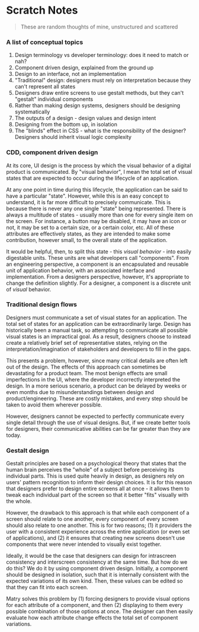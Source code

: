 
# Scratch Notes

> These are random thoughts of mine, unstructured and scattered

### A list of conceptual topics
1. Design terminology vs developer terminology: does it need to match or nah?
2. Component driven design, explained from the ground up
3. Design to an interface, not an implementation
4. "Traditional" design: designers must rely on interpretation because they can't represent all states
5. Designers draw entire screens to use gestalt methods, but they can't "gestalt" individual components
6. Rather than making design systems, designers should be designing systematically
7. The outputs of a design - design values and design intent
8. Designing from the bottom up, in isolation
9. The "blinds" effect in CSS - what is the responsibility of the designer? Designers should inherit visual logic complexity

### CDD, component driven design

At its core, UI design is the process by which the visual behavior of a digital product is communicated. By "visual behavior", I mean the total set of visual states that are expected to occur during the lifecycle of an application.

At any one point in time during this lifecycle, the application can be said to have a particular "state". However, while this is an easy concept to understand, it is far more difficult to precisely communicate. This is because there is never any one single "state" being represented. There is always a multitude of states - usually more than one for every single item on the screen. For instance, a button may be disabled, it may have an icon or not, it may be set to a certain size, or a certain color, etc. All of these attributes are effectively states, as they are intended to make some contribution, however small, to the overall state of the application.

It would be helpful, then, to split this state - this _visual behavior_ - into easily digestable units. These units are what developers call "components". From an engineering perspective, a component is an encapsulated and reusable unit of application behavior, with an associated interface and implementation. From a designers perspective, however, it's appropriate to change the definition slightly. For a designer, a component is a discrete unit of *visual* behavior.

### Traditional design flows

Designers must communicate a set of visual states for an application. The total set of states for an application can be extraordinarily large. Design has historically been a manual task, so attempting to communicate all possible visual states is an impractical goal. As a result, designers choose to instead create a relatively brief set of representative states, relying on the interpretation/imagination of stakeholders and developers to fill in the gaps.

This presents a problem, however, since many critical details are often left out of the design. The effects of this approach can sometimes be devastating for a product team. The most benign effects are small imperfections in the UI, where the developer incorrectly interpreted the design. In a more serious scenario, a product can be delayed by weeks or even months due to misunderstandings between design and product/engineering. These are costly mistakes, and every step should be taken to avoid them wherever possible.

However, designers cannot be expected to perfectly communicate every single detail through the use of visual designs. But, if we create better tools for designers, their communicative abilities can be far greater than they are today.

### Gestalt design

Gestalt principles are based on a psychological theory that states that the human brain perceives the "whole" of a subject before perceiving its individual parts. This is used quite heavily in design, as designers rely on users' pattern recognition to inform their design choices. It is for this reason that designers prefer to design entire screens all at once - it allows them to tweak each individual part of the screen so that it better "fits" visually with the whole.

However, the drawback to this approach is that while each component of a screen should relate to one another, every component of every screen should also relate to one another. This is for two reasons; (1) it providers the user with a consistent experience across the entire application (or even set of applications), and (2) it ensures that creating new screens doesn't use components that were never intended to visually exist together.

Ideally, it would be the case that designers can design for intrascreen consistency and interscreen consistency at the same time. But how do we do this? We do it by using component driven design. Initially, a component should be designed in isolation, such that it is internally consistent with the expected variations of its own kind. Then, these values can be edited so that they can fit into each screen.

Matry solves this problem by (1) forcing designers to provide visual options for each attribute of a component, and then (2) displaying to them every possible combination of those options at once. The designer can then easily evaluate how each attribute change effects the total set of component variations.
